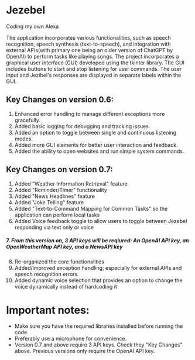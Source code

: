 # Jezebel
Coding my own Alexa




The application incorporates various functionalities, such as speech recognition, speech synthesis (text-to-speech), and integration with external APIs(with primary one being an older version of ChatGPT by OpenAI) to perform tasks like playing songs. The project incorporates a graphical user interface (GUI) developed using the tkinter library. The GUI includes buttons to start and stop listening for user commands. The user input and Jezibel's responses are displayed in separate labels within the GUI.



## Key Changes on version 0.6:
  1. Enhanced error handling to manage different exceptions more gracefully.
  2. Added basic logging for debugging and tracking issues.
  3. Added an option to toggle between single and continuous listening modes.
  4. Added more GUI elements for better user interaction and feedback.
  5. Added the ability to open websites and run simple system commands.

## Key Changes on version 0.7:
  1. Added "Weather Information Retrieval" feature
  2. Added "Reminder/Timer" functionality
  3. Added "News Headlines" feature
  4. Added "Joke Telling" feature
  5. Added "Text-to-Command Mapping for Common Tasks" so the application can perform local tasks
  6. Added Voice feedback toggle to allow users to toggle between Jezebel responding via text only or voice
#####  7. From this version on, 3 API keys will be reqiured: An OpenAI API key, an OpenWeatherMap API key, and a NewsAPI key
  8. Re-organized the core functionalities
  9. Added/improved exception handling; especially for external APIs and speech recognition errors.
  10. Added dynamic voice selection that provides an option to change the voice dynamically instead of hardcoding it


# Important notes:
- Make sure you have the required libraries installed before running the code.
- Preferably use a microphone for convenience.
- Version 0.7 and above require 3 API keys. Check they "Key Changes" above. Previous versions only require the OpenAI API key.
